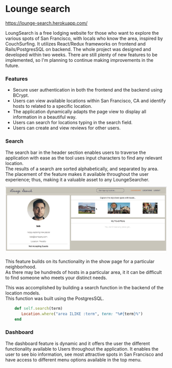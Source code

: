 # Lounge search

https://lounge-search.herokuapp.com/

LoungSearch is a free lodging website for those who want to explore the various spots of San Francisco, 
with locals who know the area, inspired by CouchSurfing. 
It utilizes React/Redux frameworks on frontend and Rails/PostgresSQL on backend.
The whole project was designed and developed within two weeks.
There are still plenty of new features to be implemented, so I'm planning to continue making improvements in the future.

### Features
* Secure user authentication in both the frontend and the backend using BCrypt.
* Users can view available locations within San Francisco, CA and identify hosts to related to a specific location.
* The application dynamically adapts the page view to display all information in a beautiful way.
* Users can search for locations typing in the search field.
* Users can create and view reviews for other users.

### Search

The search bar in the header section enables users to traverse the application with ease as the tool uses input characters to find any relevant location.  
The results of a search are sorted alphabetically, and separated by area.
The placement of the feature makes it available throughout the user experience; thus, making it a valuable asset to any LoungeSearcher. 

![](app/assets/images/lounge-search-1.gif)

This feature builds on its functionality in the show page for a particular neighborhood.  
As there may be hundreds of hosts in a particular area, it it can be difficult to find someone who meets your distinct needs.  

This was accomplished by building a search function in the backend of the location models.  
This function was built using the PostgresSQL.

```ruby
    def self.search(term)
       Location.where("area ILIKE :term", term: "%#{term}%")
    end 
```    
### Dashboard

The dashboard feature is dynamic and it offers the user the different functionality available to Users
 throughout the application. It enables the user to see bio information, see most attractive spots in 
 San Francisco and have access to different menu options available in the top menu.

